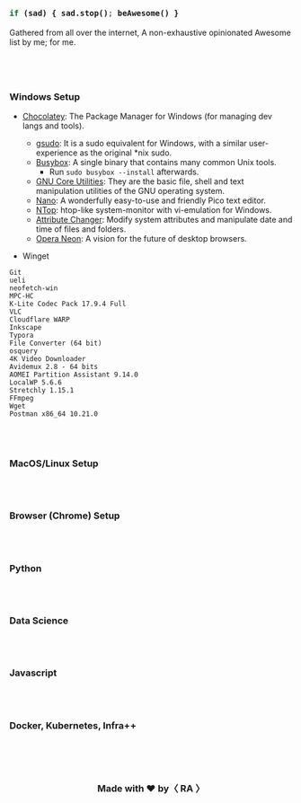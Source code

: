 

  <h3>

```python
if (sad) { sad.stop(); beAwesome() }
```

</h3>

Gathered from all over the internet, A non-exhaustive opinionated Awesome list by me; for me. 
<h1></h1>

<br/>




### Windows Setup

- [Chocolatey](https://chocolatey.org/install): The Package Manager for Windows (for managing dev langs and tools).
  - [gsudo](https://community.chocolatey.org/packages/gsudo): It is a sudo equivalent for Windows, with a similar user-experience as the original *nix sudo.
  - [Busybox](https://community.chocolatey.org/packages/busybox): A single binary that contains many common Unix tools.
    - Run `sudo busybox --install` afterwards.
  - [GNU Core Utilities](https://community.chocolatey.org/packages/gnuwin32-coreutils.install): They are the basic file, shell and text manipulation utilities of the GNU operating system.
  - [Nano](https://community.chocolatey.org/packages/nano): A wonderfully easy-to-use and friendly Pico text editor.
  - [NTop](https://community.chocolatey.org/packages/NTop.Portable): htop-like system-monitor with vi-emulation for Windows.
  - [Attribute Changer](https://community.chocolatey.org/packages/attributechanger): Modify system attributes and manipulate date and time of files and folders.
  - [Opera Neon](https://community.chocolatey.org/packages/opera-neon): A vision for the future of desktop browsers.

- Winget

```
Git
ueli
neofetch-win
MPC-HC
K-Lite Codec Pack 17.9.4 Full
VLC
Cloudflare WARP
Inkscape
Typora
File Converter (64 bit)
osquery
4K Video Downloader
Avidemux 2.8 - 64 bits
AOMEI Partition Assistant 9.14.0
LocalWP 5.6.6
Stretchly 1.15.1
FFmpeg
Wget
Postman x86_64 10.21.0 
```

<br/>
<br/>


### MacOS/Linux Setup

<br/>
<br/>

### Browser (Chrome) Setup

<br/>
<br/>

### Python

<br/>
<br/>


### Data Science 

<br/>
<br/>


### Javascript

<br/>
<br/>


### Docker, Kubernetes, Infra++

<br/>
<br/>


<div align="center">

  <h1></h1>

  <h3> Made with <b>❤️</b> by<b>〈 RA 〉</b></h3>
</div>
